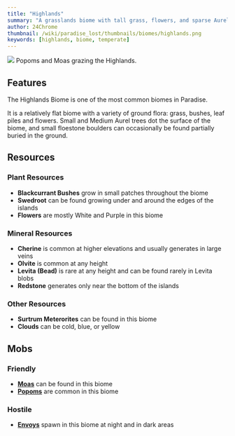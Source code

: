 ```yaml
---
title: "Highlands"
summary: "A grasslands biome with tall grass, flowers, and sparse Aurel trees"
author: 24Chrome
thumbnail: /wiki/paradise_lost/thumbnails/biomes/highlands.png
keywords: [highlands, biome, temperate]
---
```


<img src="/wiki/paradise_lost/biomes/highlands.png">
Popoms and Moas grazing the Highlands.

## Features
The Highlands Biome is one of the most common biomes in Paradise. 

It is a relatively flat biome with a variety of ground flora: grass, bushes, leaf piles and flowers.
Small and Medium Aurel trees dot the surface of the biome, and small floestone boulders can occasionally be found partially buried in the ground.


## Resources

### Plant Resources
* **Blackcurrant Bushes** grow in small patches throughout the biome
* **Swedroot** can be found growing under and around the edges of the islands
* **Flowers** are mostly White and Purple in this biome

### Mineral Resources
* **Cherine** is common at higher elevations and usually generates in large veins
* **Olvite** is common at any height
* **Levita (Bead)** is rare at any height and can be found rarely in Levita blobs
* **Redstone** generates only near the bottom of the islands

### Other Resources
* **Surtrum Meterorites** can be found in this biome
* **Clouds** can be cold, blue, or yellow

## Mobs

### Friendly
* **[Moas](/wiki/paradise-lost/mobs/moa/)** can be found in this biome
* **[Popoms](/wiki/paradise-lost/mobs/popom/)** are common in this biome


### Hostile
* **[Envoys](/wiki/paradise-lost/mobs/envoy/)** spawn in this biome at night and in dark areas

